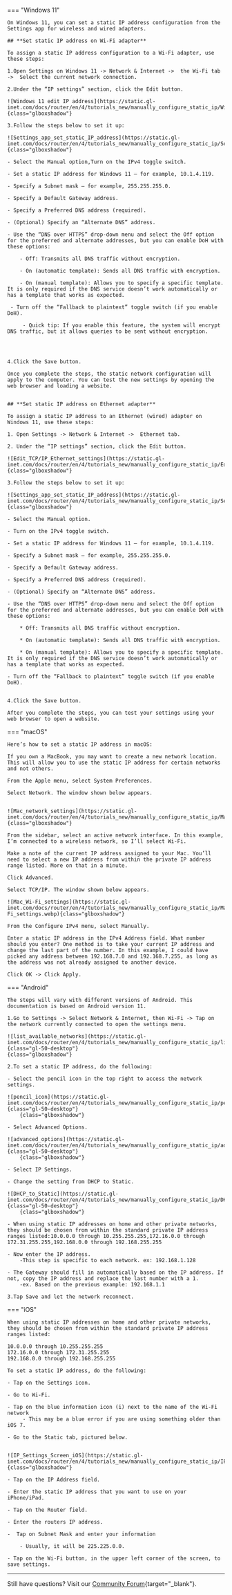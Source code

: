 === "Windows 11"

    On Windows 11, you can set a static IP address configuration from the Settings app for wireless and wired adapters.

    ## **Set static IP address on Wi-Fi adapter**

    To assign a static IP address configuration to a Wi-Fi adapter, use these steps:

    1.Open Settings on Windows 11 -> Network & Internet ->  the Wi-Fi tab ->  Select the current network connection.

    2.Under the “IP settings” section, click the Edit button.

    ![Windows 11 edit IP address](https://static.gl-inet.com/docs/router/en/4/tutorials_new/manually_configure_static_ip/Windows_11_edit_IP_address.webp){class="glboxshadow"}

    3.Follow the steps below to set it up:

    ![Settings_app_set_static_IP_address](https://static.gl-inet.com/docs/router/en/4/tutorials_new/manually_configure_static_ip/Settings_app_set_static_IP_address.webp){class="glboxshadow"}

    - Select the Manual option,Turn on the IPv4 toggle switch.

    - Set a static IP address for Windows 11 – for example, 10.1.4.119.

    - Specify a Subnet mask – for example, 255.255.255.0.

    - Specify a Default Gateway address.

    - Specify a Preferred DNS address (required).

    - (Optional) Specify an “Alternate DNS” address.

    - Use the “DNS over HTTPS” drop-down menu and select the Off option for the preferred and alternate addresses, but you can enable DoH with these options:

        - Off: Transmits all DNS traffic without encryption.

        - On (automatic template): Sends all DNS traffic with encryption.

        - On (manual template): Allows you to specify a specific template. It is only required if the DNS service doesn’t work automatically or has a template that works as expected.

     - Turn off the “Fallback to plaintext” toggle switch (if you enable DoH).

         - Quick tip: If you enable this feature, the system will encrypt DNS traffic, but it allows queries to be sent without encryption.

    
   
    
    4.Click the Save button.

    Once you complete the steps, the static network configuration will apply to the computer. You can test the new settings by opening the web browser and loading a website.


    ## **Set static IP address on Ethernet adapter**

    To assign a static IP address to an Ethernet (wired) adapter on Windows 11, use these steps:

    1. Open Settings -> Network & Internet ->  Ethernet tab.
    
    2. Under the “IP settings” section, click the Edit button.

    ![Edit_TCP/IP_Ethernet_settings](https://static.gl-inet.com/docs/router/en/4/tutorials_new/manually_configure_static_ip/Edit_TCP_IP_Ethernet_settings.webp){class="glboxshadow"}

    3.Follow the steps below to set it up:

    ![Settings_app_set_static_IP_address](https://static.gl-inet.com/docs/router/en/4/tutorials_new/manually_configure_static_ip/Settings_app_set_static_IP_address.webp){class="glboxshadow"}
        
    - Select the Manual option.

    - Turn on the IPv4 toggle switch.

    - Set a static IP address for Windows 11 – for example, 10.1.4.119.

    - Specify a Subnet mask – for example, 255.255.255.0.

    - Specify a Default Gateway address.

    - Specify a Preferred DNS address (required).

    - (Optional) Specify an “Alternate DNS” address.

    - Use the “DNS over HTTPS” drop-down menu and select the Off option for the preferred and alternate addresses, but you can enable DoH with these options:

        * Off: Transmits all DNS traffic without encryption.

        * On (automatic template): Sends all DNS traffic with encryption.

        * On (manual template): Allows you to specify a specific template. It is only required if the DNS service doesn’t work automatically or has a template that works as expected.
        
    - Turn off the “Fallback to plaintext” toggle switch (if you enable DoH).


    4.Click the Save button.

    After you complete the steps, you can test your settings using your web browser to open a website.


=== "macOS"

    Here’s how to set a static IP address in macOS:

    If you own a MacBook, you may want to create a new network location. This will allow you to use the static IP address for certain networks and not others. 

    From the Apple menu, select System Preferences.

    Select Network. The window shown below appears.

    
    ![Mac_network_settings](https://static.gl-inet.com/docs/router/en/4/tutorials_new/manually_configure_static_ip/Mac_network_settings.webp){class="glboxshadow"}

    From the sidebar, select an active network interface. In this example, I’m connected to a wireless network, so I’ll select Wi-Fi.

    Make a note of the current IP address assigned to your Mac. You’ll need to select a new IP address from within the private IP address range listed. More on that in a minute.

    Click Advanced.

    Select TCP/IP. The window shown below appears.
    
    ![Mac_Wi-Fi_settings](https://static.gl-inet.com/docs/router/en/4/tutorials_new/manually_configure_static_ip/Mac_Wi-Fi_settings.webp){class="glboxshadow"}

    From the Configure IPv4 menu, select Manually.

    Enter a static IP address in the IPv4 Address field. What number should you enter? One method is to take your current IP address and change the last part of the number. In this example, I could have picked any address between 192.168.7.0 and 192.168.7.255, as long as the address was not already assigned to another device.

    Click OK -> Click Apply.
   

=== "Android"

    The steps will vary with different versions of Android. This documentation is based on Android version 11.

    1.Go to Settings -> Select Network & Internet, then Wi-Fi -> Tap on the network currently connected to open the settings menu.
    
    ![list_available_networks](https://static.gl-inet.com/docs/router/en/4/tutorials_new/manually_configure_static_ip/list_available_networks.png){class="gl-50-desktop"}
    {class="glboxshadow"}

    2.To set a static IP address, do the following:

    - Select the pencil icon in the top right to access the network settings.
        
    ![pencil_icon](https://static.gl-inet.com/docs/router/en/4/tutorials_new/manually_configure_static_ip/pencil_icon.png){class="gl-50-desktop"}
        {class="glboxshadow"}

    - Select Advanced Options.
        
    ![advanced_options](https://static.gl-inet.com/docs/router/en/4/tutorials_new/manually_configure_static_ip/advanced_options.png){class="gl-50-desktop"}
        {class="glboxshadow"}

    - Select IP Settings.
        
    - Change the setting from DHCP to Static.
        
    ![DHCP_to_Static](https://static.gl-inet.com/docs/router/en/4/tutorials_new/manually_configure_static_ip/DHCP_to_Static.png){class="gl-50-desktop"}
        {class="glboxshadow"}

    - When using static IP addresses on home and other private networks, they should be chosen from within the standard private IP address ranges listed:10.0.0.0 through 10.255.255.255,172.16.0.0 through 172.31.255.255,192.168.0.0 through 192.168.255.255

    - Now enter the IP address.
        -This step is specific to each network. ex: 192.168.1.128
        
    - The Gateway should fill in automatically based on the IP address. If not, copy the IP address and replace the last number with a 1. 
        -ex. Based on the previous example: 192.168.1.1

    3.Tap Save and let the network reconnect.

=== "iOS"

    When using static IP addresses on home and other private networks, they should be chosen from within the standard private IP address ranges listed:

    10.0.0.0 through 10.255.255.255
    172.16.0.0 through 172.31.255.255
    192.168.0.0 through 192.168.255.255

    To set a static IP address, do the following:

    - Tap on the Settings icon.

    - Go to Wi-Fi.

    - Tap on the blue information icon (i) next to the name of the Wi-Fi network
         - This may be a blue error if you are using something older than iOS 7.

    - Go to the Static tab, pictured below.

        
    ![IP_Settings_Screen_iOS](https://static.gl-inet.com/docs/router/en/4/tutorials_new/manually_configure_static_ip/IP_Settings_Screen_iOS.png){class="glboxshadow"}

    - Tap on the IP Address field.

    - Enter the static IP address that you want to use on your iPhone/iPad.

    - Tap on the Router field.

    - Enter the routers IP address.
        
    -  Tap on Subnet Mask and enter your information

        - Usually, it will be 225.225.0.0.

    - Tap on the Wi-Fi button, in the upper left corner of the screen, to save settings.

---

Still have questions? Visit our [Community Forum](https://forum.gl-inet.com){target="_blank"}.
    